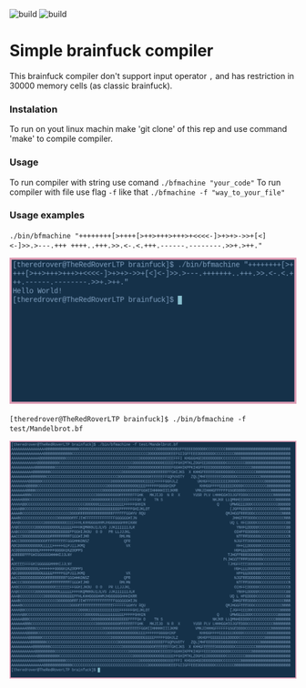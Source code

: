 ![build](https://github.com/TheRedRover/brainfuck/actions/workflows/c-cpp.yml/badge.svg?branch=master)
![build](https://github.com/TheRedRover/brainfuck/actions/workflows/test.yml/badge.svg?branch=master)

# Simple brainfuck compiler

This brainfuck compiler don't support input operator `,` and has restriction in 30000 memory cells (as classic brainfuck).

### Instalation

To run on yout linux machin make 'git clone' of this rep and use command 'make' to compile compiler.

### Usage

To run compiler with string use comand ` ./bfmachine "your_code" `
To run compiler with file use flag `-f` like that `./bfmachine -f "way_to_your_file"`


### Usage examples

`./bin/bfmachine "++++++++[>++++[>++>+++>+++>+<<<<-]>+>+>->>+[<]<-]>>.>---.+++ ++++..+++.>>.<-.<.+++.------.--------.>>+.>++."`

![HelloWorld](out_examples/hello_world_out.png)

`[theredrover@TheRedRoverLTP brainfuck]$ ./bin/bfmachine -f test/Mandelbrot.bf`

![MandelbrotFractal](out_examples/Mandelbrot_fractal.png)
